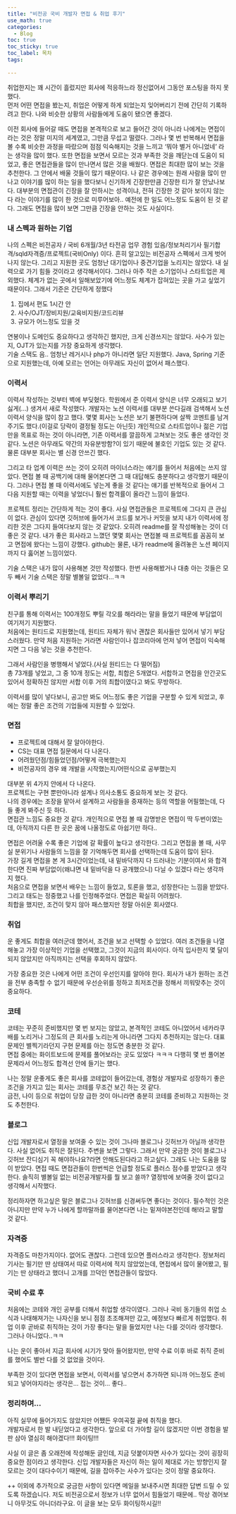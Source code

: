 ```yaml
---
title: "비전공 국비 개발자 면접 & 취업 후기"
use_math: true
categories:
  - Blog
toc: true
toc_sticky: true
toc_label: 목차
tags:
  
---
```


취업한지는 꽤 시간이 흘렀지만 회사에 적응하느라 정신없어서 그동안 포스팅을 하지 못했다.   
먼저 어떤 면접을 봤는지, 취업은 어떻게 하게 되었는지 잊어버리기 전에 간단히 기록하려고 한다.
나와 비슷한 상황의 사람들에게 도움이 됐으면 좋겠다.   


이전 회사에 들어갈 때도 면접을 본격적으로 보고 들어간 것이 아니라 나에게는 면접이라는 것은 정말 미지의 세계였고, 그만큼 무섭고 떨렸다. 그러나 몇 번 반복해서 면접을 볼 수록 비슷한 과정을 따랐으며 점점 익숙해지는 것을 느끼고 ‘뭐야 별거 아니었네’ 라는 생각을 많이 했다. 또한 면접을 보면서 모르는 것과 부족한 것을 깨닫는데 도움이 되었고, 좋은 면접관들을 많이 만나면서 많은 것을 배웠다. 면접은 최대한 많이 보는 것을 추천한다. 그 안에서 배울 것들이 많기 때문이다. 나 같은 경우에는 원래 사람을 많이 만나고 이야기를 많이 하는 일을 했다보니 신기하게 긴장한만큼 긴장한 티가 잘 안났나보다. 대부분의 면접관이 긴장을 잘 안하시는 성격이냐, 전혀 긴장한 것 같아 보이지 않는다 라는 이야기를 많이 한 것으로 미루어보아.. 예전에 한 일도 어느정도 도움이 된 것 같다. 그래도 면접을 많이 보면 그만큼 긴장을 안하는 것도 사실이다.  



### 내 스펙과 원하는 기업

나의 스펙은 비전공자 / 국비 6개월/3년 타전공 업무 경험 있음/정보처리기사 필기합격/sqld자격증/프로젝트(국비Only)  이다. 흔히 알고있는 비전공자 스펙에서 크게 벗어나지 않는다. 그리고 지원한 곳도 엄청난 대기업이나 중견기업을 노리지는 않았다. 내 실력으로 가기 힘들 것이라고 생각해서이다. 그러나 아주 작은 소기업이나 스타트업은 제외했다. 체계가 없는 곳에서 일해보았기에 어느정도 체계가 잡혀있는 곳을 가고 싶었기 때문이다. 그래서 기준은 간단하게 정했다  

1. 집에서 편도 1시간 안  
2. 사수/OJT/장비지원/교육비지원/코드리뷰  
2. 규모가 어느정도 있을 것  

연봉이나 도메인도 중요하다고 생각하긴 했지만, 크게 신경쓰지는 않았다. 사수가 있는지, OJT가 있는지를 가장 중요하게 생각했다.  
기술 스택도 음.. 엄청난 레거시나 php가 아니라면 일단 지원했다. Java, Spring 기준으로 지원했는데, 아예 모르는 언어는 아무래도 자신이 없어서 패스했다.   


### 이력서 
이력서 작성하는 것부터 벽에 부딪혔다. 학원에서 준 이력서 양식은 너무 오래되고 보기싫게(…) 생겨서 새로 작성했다. 개발자는 노션 이력서를 대부분 쓴다길래 검색해서 노션 이력서 양식을 많이 참고 했다. 몇몇 회사는 노션은 보기 불편하다며 살짝 코멘트를 남겨주기도 했다.(이걸로 당락이 결정될 정도는 아닌듯) 개인적으로 스타트업이나 젊은 기업만을 목표로 하는 것이 아니라면, 기존 이력서를 깔끔하게 고쳐보는 것도 좋은 생각인 것 같다. 노션은 아무래도 약간의 자유분방함?이 있기 때문에 불호인 기업도 있는 것 같다. 물론 대부분 회사는 별 신경 안쓰긴 했다.   


그리고 타 업계 이력은 쓰는 것이 오히려 마이너스라는 얘기를 들어서 처음에는 쓰지 않았다. 면접 볼 때 공백기에 대해 물어본다면 그 때 대답해도 충분하다고 생각했기 때문이다. 그러나 면접 볼 때 이력서에도 넣는게 좋을 것 같다는 얘기를 반복적으로 들어서 그 다음 지원할 때는 이력을 넣었더니 훨씬 합격률이 올라간 느낌이 들었다.  


프로젝트 정리는 간단하게 적는 것이 좋다. 사실 면접관들은 프로젝트에 그다지 큰 관심이 없다. 관심이 있다면 깃허브에 들어가서 코드를 보거나 커밋을 보지 내가 이력서에 정리한 것은 그다지 들여다보지 않는 것 같았다. 오히려 readme를 잘 작성해놓는 것이 더 좋은 것 같다. 내가 좋은 회사라고 느꼈던 몇몇 회사는 면접볼 때 프로젝트를 꼼꼼히 보고 면접에 왔다는 느낌이 강했다. github는 물론, 내가 readme에 올려놓은 노션 페이지까지 다 훓어본 느낌이었다.  


기술 스택은 내가 많이 사용해본 것만 작성했다. 한번 사용해봤거나 대충 아는 것들은 모두 빼서 기술 스택은 정말 별볼일 없었다…ㅋㅋ  


### 이력서 뿌리기

친구를 통해 이력서는 100개정도 뿌릴 각오를 해라라는 말을 들었기 때문에 부담없이 여기저기 지원했다.  
처음에는 원티드로 지원했는데, 원티드 자체가 워낙 괜찮은 회사들만 있어서 넣기 부담스러웠다. 만약 처음 지원하는 거라면 사람인이나 잡코리아에 먼저 넣어 면접이 익숙해지면 그 다음 넣는 것을 추천한다.  


그래서 사람인을 병행해서 넣었다.(사실 원티드는 다 떨어짐)  
총 73개를 넣었고, 그 중 10개 정도는 서합, 최합은 5개였다. 서합하고 면접을 안간곳도 있어서 정확하진 않지만 서합 이후 거의 최합이였다고 봐도 무방하다.  


이력서를 많이 넣다보니, 공고만 봐도 어느정도 좋은 기업을 구분할 수 있게 되었고, 후에는 정말 좋은 조건의 기업들에 지원할 수 있었다.  


### 면접
- 프로젝트에 대해서 잘 알아야한다.  
- CS는 대표 면접 질문에서 다 나온다.  
- 어려웠던점/힘들었던점/어떻게 극복했는지  
- 비전공자의 경우 왜 개발을 시작했는지/어떤식으로 공부했는지  

대부분 위 4가지 안에서 다 나온다.  
프로젝트는 구현 뿐만아니라 설계나 의사소통도 중요하게 보는 것 같다.  
나의 경우에는 조장을 맡아서 설계하고 사람들을 중재하는 등의 역할을 어필했는데, 다들 좋게 봐주신 듯 하다.  
면접관 느낌도 중요한 것 같다. 개인적으로 면접 볼 때 감명받은 면접이 딱 두번이였는데, 아직까지 다른 한 곳은 꿈에 나올정도로 아쉽기만 하다..  


면접은 어려울 수록 좋은 기업에 갈 확률이 높다고 생각한다. 그리고 면접을 볼 때, 사무실 분위기나 사람들의 느낌을 잘 기억해두면 회사를 선택하는데 도움이 많이 된다.  
가장 길게 면접을 본 게 3시간이었는데, 내 밑바닥까지 다 드러내는 기분이여서 와 합격한다면 진짜 부담없이(왜냐면 내 밑바닥을 다 공개했으니) 다닐 수 있겠다 라는 생각까지 했다.  
처음으로 면접을 보면서 배우는 느낌이 들었고, 토론을 했고, 성장한다는 느낌을 받았다. 그리고 태도는 정중했고 나를 인정해주었다. 면접은 확실히 어려웠다.   
최합을 했지만, 조건이 맞지 않아 패스했지만 정말 아쉬운 회사였다.  


### 취업
운 좋게도 최합을 여러군데 했어서, 조건을 보고 선택할 수 있었다. 여러 조건들을 나열해놓고 가장 이상적인 기업을 선택했고, 그것이 지금의 회사이다. 아직 입사한지 몇 달이 되지 않았지만 아직까지는 선택을 후회하지 않았다.   


가장 중요한 것은 나에게 어떤 조건이 우선인지를 알아야 한다. 회사가 내가 원하는 조건을 전부 충족할 수 없기 때문에 우선순위를 정하고 최저조건을 정해서 끼워맞추는 것이 중요하다.  


### 코테
코테는 꾸준히 준비했지만 몇 번 보지는 않았고, 본격적인 코테도 아니었어서 네카라쿠배를 노리거나 그정도의 큰 회사를 노리는게 아니라면 그다지 추천하지는 않는다. 대표 문제인 별찍기라던지 구현 문제를 아는 정도면 충분한 것 같다.  
면접 중에는 화이트보드에 문제를 풀어보라는 곳도 있었다 ㅋㅋㅋ 다행히 몇 번 풀어본 문제라서 어느정도 합격선 안에 들기는 했다.  


나는 정말 운좋게도 좋은 회사를 코테없이 들어갔는데, 경험상 개발자로 성장하기 좋은 조건을 가지고 있는 회사는 코테를 무조건 보긴 하는 것 같다.  
금전, 나이 등으로 취업이 당장 급한 것이 아니라면 충분히 코테를 준비하고 지원하는 것도 추천한다.  


### 블로그  
신입 개발자로서 열정을 보여줄 수 있는 것이 그나마 블로그나 깃허브가 아닐까 생각한다. 사실 없어도 취직은 잘된다. 주변을 보면 그렇다. 그래서 만약 궁금한 것이 블로그나 깃허브 잔디심기 꼭 해야하나요?라면 안해도된다라고 하고싶다. 그래도 나는 도움을 많이 받았다. 면접 때도 면접관들이 한번씩은 언급할 정도로 플러스 점수를 받았다고 생각한다. 솔직히 별볼일 없는 비전공개발자를 뭘 보고 쓸까? 열정밖에 보여줄 것이 없다고 생각해서 시작했다.   


정리하자면 하고싶은 말은 블로그나 깃허브를 신경써두면 좋다는 것이다. 필수적인 것은 아니지만 만약 누가 나에게 할까말까를 물어본다면 나는 밑져야본전인데 해!라고 말할 것 같다.  


### 자격증  
자격증도 마찬가지이다. 없어도 괜찮다. 그런데 있으면 플러스라고 생각한다. 정보처리기사는 필기만 딴 상태여서 따로 이력서에 적지 않았었는데, 면접에서 많이 물어봤고, 필기는 딴 상태라고 했더니 고개를 끄덕인 면접관들이 많았다.   


### 국비 수료 후  
처음에는 코테와 개인 공부를 더해서 취업할 생각이였다. 그러나 국비 동기들의 취업 소식과 나태해져가는 나자신을 보니 점점 초조해져만 갔고, 예정보다 빠르게 취업했다. 취업 이후 곧바로 취직하는 것이 가장 좋다는 말을 들었지만 나는 다를 것이라 생각했다. 그러나 아니었다..ㅋㅋ   


나는 운이 좋아서 지금 회사에 시기가 맞아 들어왔지만, 만약 수료 이후 바로 취직 준비를 했어도 별반 다를 것 없었을 것이다.  


부족한 것이 있다면 면접을 보면서, 이력서를 넣으면서 추가하면 되니까 어느정도 준비되고 넣어야지라는 생각은… 접는 것이… 좋다..  


### 정리하며...
아직 실무에 들어가지도 않았지만 어쨌든 우여곡절 끝에 취직을 했다.  
개발자로서 한 발 내딛었다고 생각한다. 앞으로 더 가야할 길이 많겠지만 이번 경험을 발판 삼아 열심히 해야겠다!!! 화이팅!!!  


사실 이 글은 좀 오래전에 작성해둔 글인데, 지금 덧붙이자면 사수가 있다는 것이 굉장히 중요한 점이라고 생각한다. 신입 개발자들은 자신이 하는 일이 제대로 가는 방향인지 잘 모르는 것이 대다수이기 때문에, 길을 잡아주는 사수가 있다는 것이 정말 중요하다.  


++ 이외에 추가적으로 궁금한 사항이 있다면 메일을 보내주시면 최대한 답변 드릴 수 있도록 하겠습니다. 저도 비전공으로서 정보가 너무 없어서 힘들었기 때문에.. 막상 겪어보니 아무것도 아니더라구요. 이 글을 보는 모두 화이팅하시길!!  



